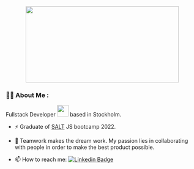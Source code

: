 <div align="center">
  <img src="https://media.giphy.com/media/xTiIzJSKB4l7xTouE8/giphy.gif" width="400" height="200"/>
</div>

### :man_technologist: About Me :

Fullstack Developer <img src="https://media.giphy.com/media/WUlplcMpOCEmTGBtBW/giphy.gif" width="30"> based in Stockholm.

- :zap: Graduate of <a target="blank" href="https://www.salt.dev/sv-SE">SALT</a> JS bootcamp 2022.

- :telescope: Teamwork makes the dream work. My passion lies in collaborating with people in order to make the best product possible.

- :mailbox: How to reach me: [![Linkedin Badge](https://img.shields.io/badge/-ChrisOBrien-blue?style=flat&logo=Linkedin&logoColor=white)](https://www.linkedin.com/in/chris-o-brien-314791212/)

